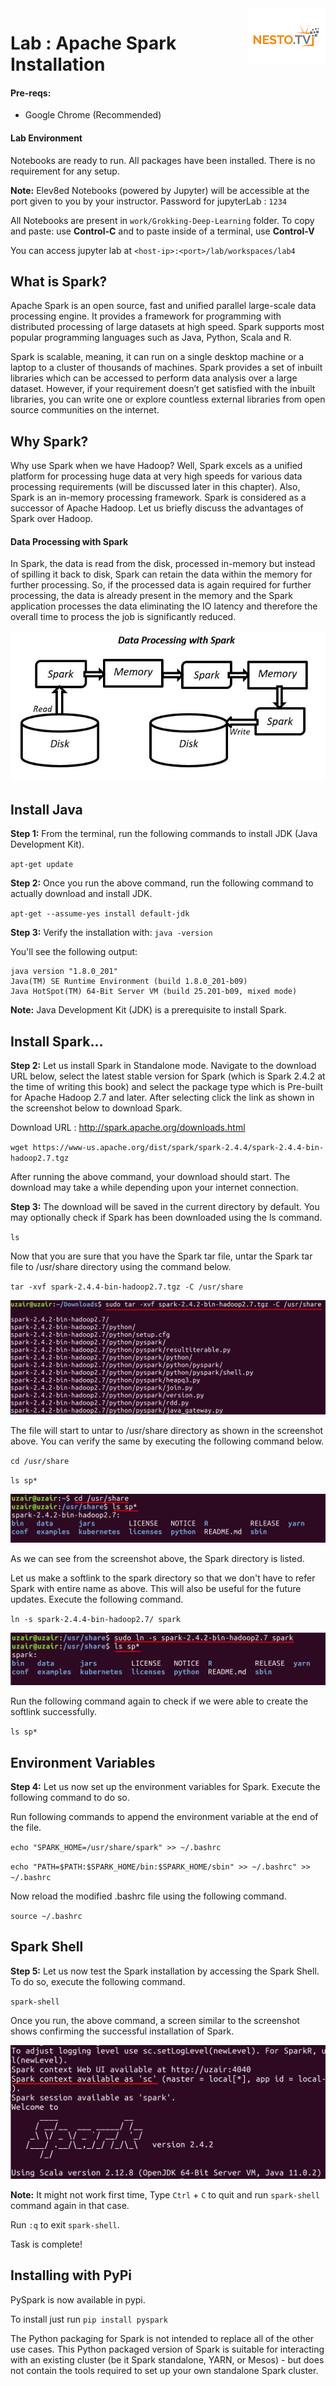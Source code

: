 <img align="right" src="./logo-small.png">

# Lab : Apache Spark Installation

#### Pre-reqs:
- Google Chrome (Recommended)

#### Lab Environment
Notebooks are ready to run. All packages have been installed. There is no requirement for any setup.

**Note:** Elev8ed Notebooks (powered by Jupyter) will be accessible at the port given to you by your instructor. Password for jupyterLab : `1234`

All Notebooks are present in `work/Grokking-Deep-Learning` folder. To copy and paste: use **Control-C** and to paste inside of a terminal, use **Control-V**

You can access jupyter lab at `<host-ip>:<port>/lab/workspaces/lab4`

## What is Spark?

Apache Spark is an open source, fast and unified parallel large-scale data processing engine. It provides a framework for programming with distributed processing of large datasets at high speed. Spark supports most popular programming languages such as Java, Python, Scala and R. 

Spark is scalable, meaning, it can run on a single desktop machine or a laptop to a cluster of thousands of machines. Spark provides a set of inbuilt libraries which can be accessed to perform data analysis over a large dataset. However, if your requirement doesn’t get satisfied with the inbuilt libraries, you can write one or explore countless external libraries from open source communities on the internet.

## Why Spark?

Why use Spark when we have Hadoop? Well, Spark excels as a unified platform for processing huge data at very high speeds for various data processing requirements (will be discussed later in this chapter). Also, Spark is an in-memory processing framework. Spark is considered as a successor of Apache Hadoop. Let us briefly discuss the advantages of Spark over Hadoop.


#### Data Processing with Spark

In Spark, the data is read from the disk, processed in-memory but instead of spilling it back to disk, Spark can retain the data within the memory for further processing. So, if the processed data is again required for further processing, the data is already present in the memory and the Spark application processes the data eliminating the IO latency and therefore the overall time to process the job is significantly reduced. 

![](./Screenshots/spark.JPG)

## Install Java


**Step 1:** From the terminal, run the following commands to install JDK (Java Development Kit).

`apt-get update` 

**Step 2:** Once you run the above command, run the following command to actually download and install JDK.

`apt-get --assume-yes install default-jdk` 


**Step 3:** Verify the installation with: `java -version` 

You'll see the following output:

```
java version "1.8.0_201"
Java(TM) SE Runtime Environment (build 1.8.0_201-b09)
Java HotSpot(TM) 64-Bit Server VM (build 25.201-b09, mixed mode)
```

**Note:** Java Development Kit (JDK) is a prerequisite to install Spark.

## Install Spark...


**Step 2:** Let us install Spark in Standalone mode. Navigate to the download URL below, select the latest stable version for Spark (which is Spark 2.4.2 at the time of writing this book) and select the package type which is Pre-built for Apache Hadoop 2.7 and later. After selecting click the link as shown in the screenshot below to download Spark.

Download URL : http://spark.apache.org/downloads.html

`wget https://www-us.apache.org/dist/spark/spark-2.4.4/spark-2.4.4-bin-hadoop2.7.tgz`

After running the above command, your download should start. The download may take a while depending upon your internet connection.

**Step 3:** The download will be saved in the current directory by default. You may optionally check if Spark has been downloaded using the ls command.

`ls`


 

Now that you are sure that you have the Spark tar file, untar the Spark tar file to /usr/share directory using the command below.

`tar -xvf spark-2.4.4-bin-hadoop2.7.tgz -C /usr/share` 
 
![](./Screenshots/Chapter_3/Selection_005.png)

The file will start to untar to /usr/share directory as shown in the screenshot above. You can verify the same by executing the following command below.

`cd /usr/share`

`ls sp*`

![](./Screenshots/Chapter_3/Selection_006.png)

As we can see from the screenshot above, the Spark directory is listed.


Let us make a softlink to the spark directory so that we don't have to refer Spark with entire name as above. This will also be useful for the future updates. Execute the following command.

`ln -s spark-2.4.4-bin-hadoop2.7/ spark`

![](./Screenshots/Chapter_3/Selection_007.png)

Run the following command again to check if we were able to create the softlink successfully.

`ls sp*`
 
 ## Environment Variables

**Step 4:** Let us now set up the environment variables for Spark. Execute the following command to do so.

Run following commands to append the environment variable at the end of the file.

`echo "SPARK_HOME=/usr/share/spark" >> ~/.bashrc`

`echo "PATH=$PATH:$SPARK_HOME/bin:$SPARK_HOME/sbin" >> ~/.bashrc" >> ~/.bashrc`


Now reload the modified .bashrc file using the following command.

`source ~/.bashrc`

## Spark Shell



**Step 5:** Let us now test the Spark installation by accessing the Spark Shell. To do so, execute the following command.

`spark-shell`

Once you run, the above command, a screen similar to the screenshot shows confirming the successful installation of Spark.
 
![](./Screenshots/Chapter_3/Selection_018.png)

**Note:** It might not work first time, Type `Ctrl` + `C` to quit and run `spark-shell` command again in that case.

Run `:q` to exit `spark-shell`.

Task is complete!

## Installing with PyPi

PySpark is now available in pypi. 

To install just run `pip install pyspark` 


The Python packaging for Spark is not intended to replace all of the other use cases. This Python packaged version of Spark is suitable for interacting with an existing cluster (be it Spark standalone, YARN, or Mesos) - but does not contain the tools required to set up your own standalone Spark cluster.